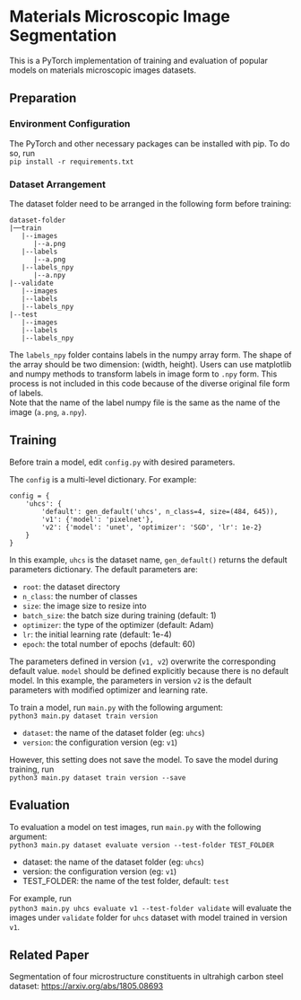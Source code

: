 # Materials Microscopic Image Segmentation
This is a PyTorch implementation of training and evaluation of popular models
on materials microscopic images datasets.
## Preparation
### Environment Configuration
The PyTorch and other necessary packages can be installed with pip. To do so,
run  
`pip install -r requirements.txt`

### Dataset Arrangement
The dataset folder need to be arranged in the following form before training:  
```
dataset-folder
|──train
   |--images
      |--a.png
   |--labels
      |--a.png
   |--labels_npy
      |--a.npy
|--validate
   |--images
   |--labels
   |--labels_npy
|--test
   |--images
   |--labels
   |--labels_npy
```
The `labels_npy` folder contains labels in the numpy array form. The shape
of the array should be two dimension: (width, height). Users can use matplotlib
and numpy methods to transform labels in image form to `.npy` form. This process
is not included in this code because of the diverse original file form of
labels.  
Note that the name of the label numpy file is the same as the name
of the image (`a.png`, `a.npy`). 

## Training
Before train a model, edit `config.py` with desired parameters.

The `config` is a multi-level dictionary. For example:

```
config = {
    'uhcs': {
        'default': gen_default('uhcs', n_class=4, size=(484, 645)),
        'v1': {'model': 'pixelnet'},
        'v2': {'model': 'unet', 'optimizer': 'SGD', 'lr': 1e-2}
    }
}
```
In this example, `uhcs` is the dataset name, `gen_default()` returns
the default parameters dictionary. The default parameters are:
- `root`: the dataset directory
- `n_class`: the number of classes
- `size`: the image size to resize into
- `batch_size`: the batch size during training (default: 1)
- `optimizer`: the type of the optimizer (default: Adam)
- `lr`: the initial learning rate (default: 1e-4)
- `epoch`: the total number of epochs (default: 60)  

The parameters defined in version (`v1, v2`) overwrite the corresponding
default value. `model` should be defined explicitly because there is no default model.
In this example, the parameters in version `v2` is the default parameters with modified
optimizer and learning rate.

To train a model, run `main.py` with the following argument:  
`python3 main.py dataset train version`

- `dataset`: the name of the dataset folder (eg: `uhcs`)
- `version`: the configuration version (eg: `v1`)

However, this setting does not save the model. To save the model during 
training, run  
`python3 main.py dataset train version --save`

## Evaluation
To evaluation a model on test images, run `main.py` with the following argument:  
`python3 main.py dataset evaluate version --test-folder TEST_FOLDER`
- dataset: the name of the dataset folder (eg: `uhcs`)
- version: the configuration version (eg: `v1`)
- TEST_FOLDER: the name of the test folder, default: `test`

For example, run  
`python3 main.py uhcs evaluate v1 --test-folder validate`
will evaluate the images under `validate` folder for `uhcs` dataset with
model trained in version `v1`.

## Related Paper
Segmentation of four microstructure constituents in ultrahigh carbon steel dataset: https://arxiv.org/abs/1805.08693
